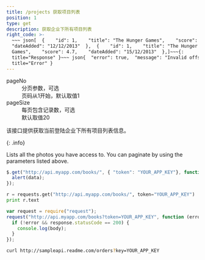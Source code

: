 ```yaml
---
title: /projects 获取项目列表
position: 1
type: get
description: 获取企业下所有项目列表
right_code: >-
  ~~~ json[  {    "id": 1,    "title": "The Hunger Games",    "score": 4.5,   
  "dateAdded": "12/12/2013"  },  {    "id": 1,    "title": "The Hunger
  Games",    "score": 4.7,    "dateAdded": "15/12/2013"  },]~~~{:
  title="Response" }~~~ json{  "error": true,  "message": "Invalid offset"}~~~{:
  title="Error" }
---
```



<dl><dt>pageNo</dt><dd>分页参数，可选</dd><dd>页码从1开始，默认取值1</dd><dt>pageSize</dt><dd>每页包含记录数，可选</dd><dd>默认取值20</dd></dl>

该接口提供获取当前登陆企业下所有项目列表信息。

{: .info}

Lists all the photos you have access to. You can paginate by using the parameters listed above.

```javascript
$.get("http://api.myapp.com/books/", { "token": "YOUR_APP_KEY"}, function(data) {
  alert(data);
});
```

```python
r = requests.get("http://api.myapp.com/books/", token="YOUR_APP_KEY")
print r.text
```

```javascript
var request = require("request");
request("http://api.myapp.com/books?token=YOUR_APP_KEY", function (error, response, body) {
  if (!error && response.statusCode == 200) {
    console.log(body);
  }
});
```

```bash
curl http://sampleapi.readme.com/orders?key=YOUR_APP_KEY
```